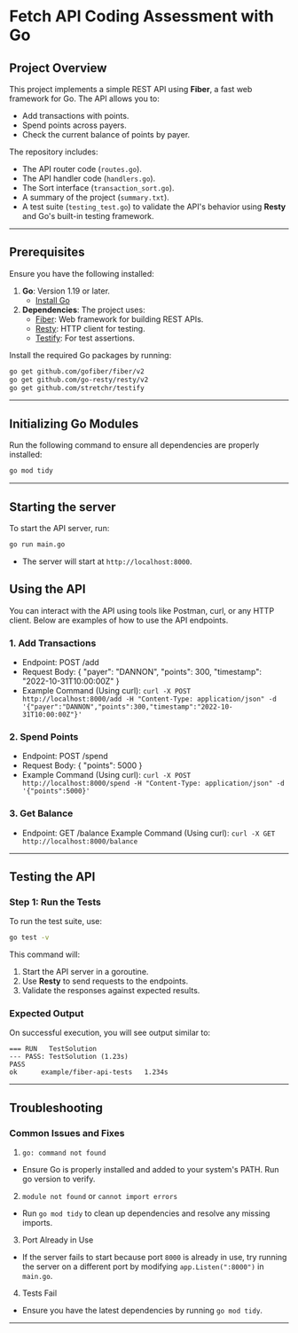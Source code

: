 # Fetch API Coding Assessment with Go

## Project Overview
This project implements a simple REST API using **Fiber**, a fast web framework for Go. The API allows you to:
- Add transactions with points.
- Spend points across payers.
- Check the current balance of points by payer.

The repository includes:
- The API router code (`routes.go`).
- The API handler code (`handlers.go`).
- The Sort interface (`transaction_sort.go`).
- A summary of the project (`summary.txt`).
- A test suite (`testing_test.go`) to validate the API's behavior using **Resty** and Go's built-in testing framework.

---

## Prerequisites
Ensure you have the following installed:
1. **Go**: Version 1.19 or later.
   - [Install Go](https://golang.org/doc/install)
2. **Dependencies**: The project uses:
   - [Fiber](https://github.com/gofiber/fiber): Web framework for building REST APIs.
   - [Resty](https://github.com/go-resty/resty): HTTP client for testing.
   - [Testify](https://github.com/stretchr/testify): For test assertions.

Install the required Go packages by running:
```bash
go get github.com/gofiber/fiber/v2
go get github.com/go-resty/resty/v2
go get github.com/stretchr/testify
```

---

## Initializing Go Modules
Run the following command to ensure all dependencies are properly installed:
```bash
go mod tidy
```
---

## Starting the server
To start the API server, run:
```bash
go run main.go
```
- The server will start at `http://localhost:8000`.

## Using the API
You can interact with the API using tools like Postman, curl, or any HTTP client. Below are examples of how to use the API endpoints.

### 1. Add Transactions
- Endpoint: POST /add
- Request Body: { "payer": "DANNON", "points": 300, "timestamp": "2022-10-31T10:00:00Z" }
- Example Command (Using curl): `curl -X POST http://localhost:8000/add -H "Content-Type: application/json" -d '{"payer":"DANNON","points":300,"timestamp":"2022-10-31T10:00:00Z"}'`
### 2. Spend Points

- Endpoint: POST /spend
- Request Body: { "points": 5000 }
- Example Command (Using curl): `curl -X POST http://localhost:8000/spend -H "Content-Type: application/json" -d '{"points":5000}'`
### 3. Get Balance

- Endpoint: GET /balance
Example Command (Using curl): `curl -X GET http://localhost:8000/balance`
---

## Testing the API
### Step 1: Run the Tests
To run the test suite, use:
```bash
go test -v
```
This command will:
1. Start the API server in a goroutine.
2. Use **Resty** to send requests to the endpoints.
3. Validate the responses against expected results.
### Expected Output
On successful execution, you will see output similar to:
```plaintext
=== RUN   TestSolution
--- PASS: TestSolution (1.23s)
PASS
ok      example/fiber-api-tests   1.234s
```

---

## Troubleshooting
### Common Issues and Fixes
1. `go: command not found`
- Ensure Go is properly installed and added to your system's PATH. Run go version to verify.

2. `module not found` or `cannot import errors`
- Run `go mod tidy` to clean up dependencies and resolve any missing imports.

3. Port Already in Use
- If the server fails to start because port `8000` is already in use, try running the server on a different port by modifying `app.Listen(":8000")` in `main.go`.

4. Tests Fail
- Ensure you have the latest dependencies by running `go mod tidy`.
---